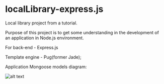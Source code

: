 # localLibrary-express.js
Local library project from a tutorial.

Purpose of this project is to get some understanding in the development of an application in Node.js environment.

For back-end - Express.js

Template engine - Pug(former Jade);

Application Mongoose models diagram:

![alt text](https://mdn.mozillademos.org/files/15645/Library%20Website%20-%20Mongoose_Express.png)
